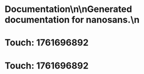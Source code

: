 # Documentation\n\nGenerated documentation for nanosans.\n

# Touch: 1761696892

# Touch: 1761696892
